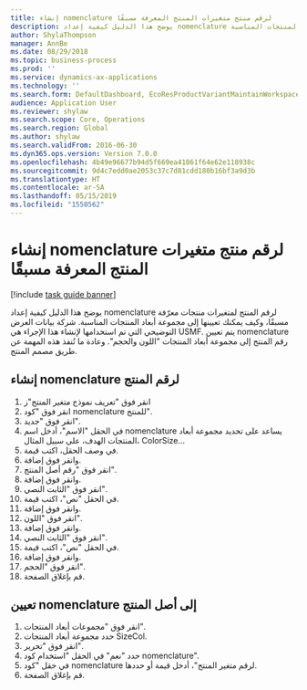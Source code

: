 ```yaml
---
title: إنشاء nomenclature لرقم منتج متغيرات المنتج المعرفة مسبقًا‬‏‫
description: يوضح هذا الدليل كيفية إعداد nomenclature لرقم المنتج لمتغيرات منتجات معرّفة مسبقًا، وكيف يمكنك تعيينها إلى مجموعة أبعاد المنتجات المناسبة.
author: ShylaThompson
manager: AnnBe
ms.date: 08/29/2018
ms.topic: business-process
ms.prod: ''
ms.service: dynamics-ax-applications
ms.technology: ''
ms.search.form: DefaultDashboard, EcoResProductVariantMaintainWorkspace, EcoResNomenclature, EcoResProductDimensionGroup
audience: Application User
ms.reviewer: shylaw
ms.search.scope: Core, Operations
ms.search.region: Global
ms.author: shylaw
ms.search.validFrom: 2016-06-30
ms.dyn365.ops.version: Version 7.0.0
ms.openlocfilehash: 4b49e96677b94d5f669ea41861f64e62e118938c
ms.sourcegitcommit: 9d4c7edd0ae2053c37c7d81cdd180b16bf3a9d3b
ms.translationtype: HT
ms.contentlocale: ar-SA
ms.lasthandoff: 05/15/2019
ms.locfileid: "1550562"
---
```

# <a name="create-a-product-number-nomenclature-for-predefined-product-variants"></a>إنشاء nomenclature لرقم منتج متغيرات المنتج المعرفة مسبقًا‬‏‫

[!include [task guide banner](../../includes/task-guide-banner.md)]

يوضح هذا الدليل كيفية إعداد nomenclature لرقم المنتج لمتغيرات منتجات معرّفة مسبقًا، وكيف يمكنك تعيينها إلى مجموعة أبعاد المنتجات المناسبة. شركة بيانات العرض التوضيحي التي تم استخدامها لإنشاء هذا الإجراء هي USMF. يتم تعيين nomenclature رقم المنتج إلى مجموعة أبعاد المنتجات "اللون والحجم". وعادة ما تُنفذ هذه المهمة عن طريق مصمم المنتج.


## <a name="create-a-product-number-nomenclature"></a>إنشاء nomenclature لرقم المنتج
1. انقر فوق "تعريف نموذج متغير المنتج"ز
2. انقر فوق "كود nomenclature للمنتج‬".
3. انقر فوق "جديد".
4. في الحقل "الاسم"، أدخل اسم nomenclature يساعد على تحديد مجموعة أبعاد المنتجات الهدف، على سبيل المثال، ColorSize...
5. في وصف الحقل، اكتب قيمة.
6. وانقر فوق إضافة.
7. انقر فوق "رقم أصل المنتج".
8. وانقر فوق إضافة.
9. انقر فوق "الثابت النصي‬".
10. في الحقل "نص"، اكتب قيمة.
11. وانقر فوق إضافة.
12. انقر فوق "اللون".
13. وانقر فوق إضافة.
14. انقر فوق "الثابت النصي‬".
15. في الحقل "نص"، اكتب قيمة.
16. وانقر فوق إضافة.
17. انقر فوق "الحجم".
18. قم بإغلاق الصفحة.

## <a name="assign-the-nomenclature-to-a-product-master"></a>تعيين nomenclature إلى أصل المنتج
1. انقر فوق "مجموعات أبعاد المنتجات".
2. حدد مجموعة أبعاد المنتجات SizeCol.
3. انقر فوق "تحرير".
4. حدد "نعم" في الحقل "استخدام كود nomenclature".
5. في حقل "كود nomenclature لرقم متغير المنتج‬"، أدخل قيمة أو حددها.
6. قم بإغلاق الصفحة.

